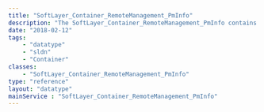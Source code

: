 ```yaml
---
title: "SoftLayer_Container_RemoteManagement_PmInfo"
description: "The SoftLayer_Container_RemoteManagement_PmInfo contains pminfo information retrieved from a server's remote management card. "
date: "2018-02-12"
tags:
    - "datatype"
    - "sldn"
    - "Container"
classes:
    - "SoftLayer_Container_RemoteManagement_PmInfo"
type: "reference"
layout: "datatype"
mainService : "SoftLayer_Container_RemoteManagement_PmInfo"
---
```


